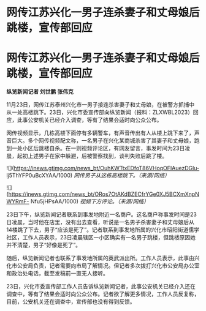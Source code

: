 # 网传江苏兴化一男子连杀妻子和丈母娘后跳楼，宣传部回应

# 网传江苏兴化一男子连杀妻子和丈母娘后跳楼，宣传部回应

**纵览新闻记者 刘世鹏 张伟克**

11月23日，网传江苏泰州兴化市一男子接连杀害妻子和丈母娘，在被警方抓捕中从一处高楼跳下。23日，兴化市委宣传部向纵览新闻（报料：ZLXWBL2023）回应，此事公安机关已经介入调查，等有了结果会适时向公众公布。

网传视频显示，几栋高楼下面停有多辆警车，有声音传出有人从楼上跳下来了，声音巨大。多个网传视频配文称，一名男子在兴化某商城杀害了其妻子和丈母娘，跑到一处小区后跳楼自杀。在一则视频评论区，有网友留言，事发时间为23日凌晨，起初上述男子在家中躲避，后被警察找到，谈判失败后跳了楼。

![](https://inews.gtimg.com/news_bt/OuhKWTtxEDfoT86VHoqOFIAuezDGlu-
lj5ThYFP0uBcXYAA/1000) _网传男子从这栋高楼跳下。（来源/网络）_

![](https://inews.gtimg.com/news_bt/ORos7OtAKdBZECfrYGe0XJ5BCXmXnpNWYRmF-
Nfu5jHPsAA/1000) _视频下方评论。（来源/网络）_

23日下午，纵览新闻记者联系到事发地附近一名商户。这名商户称事发时间是23日凌晨，当时他在店里，没有出去查看，听说是一名男子杀害妻子和丈母娘后从14楼跳了下去，男子“应该是死了”。记者联系到事发地所属的兴化市昭阳街道儒学社区，工作人员表示，23日凌晨辖区一小区确实有一名男子跳楼，但跳楼原因她并不清楚，男子“好像是死了”。

随后，纵览新闻记者也联系了事发地所属的英武派出所。工作人员表示，此事由兴化市公安局负责，记者需要向市局了解情况。但记者多次拨打兴化市公安局办公室和政治处电话，截至发稿前一直无人接听。

23日，兴化市委宣传部工作人员告诉纵览新闻记者，此事公安机关已经介入还在调查中，等有了结果会适时向公众公布。记者欲了解更多情况，工作人员反复称，目前，公安机关还在调查中，宣传部也没有得到反馈。​​​​

